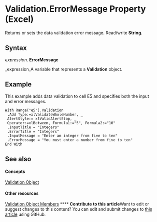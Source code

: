 
# Validation.ErrorMessage Property (Excel)

Returns or sets the data validation error message. Read/write  **String**.


## Syntax

 _expression_. **ErrorMessage**

 _expression_A variable that represents a  **Validation** object.


## Example

This example adds data validation to cell E5 and specifies both the input and error messages.


```
With Range("e5").Validation 
 .Add Type:=xlValidateWholeNumber, _ 
 AlertStyle:= xlValidAlertStop, _ 
 Operator:=xlBetween, Formula1:="5", Formula2:="10" 
 .InputTitle = "Integers" 
 .ErrorTitle = "Integers" 
 .InputMessage = "Enter an integer from five to ten" 
 .ErrorMessage = "You must enter a number from five to ten" 
End With
```


## See also


#### Concepts


 [Validation Object](59d29d1e-92d3-373e-04d0-0d7fe97e1878.md)
#### Other resources


 [Validation Object Members](2f215790-17f9-5bc7-683c-0ec7a610f1dc.md)
****   **Contribute to this article**Want to edit or suggest changes to this content? You can edit and submit changes to  [this article](https://github.com/jhershey00/VBA_Excel_Test/OpenXMLCon/articles/e5708bb8-7929-9e69-f020-567c4f6fc67d.md) using GitHub.

